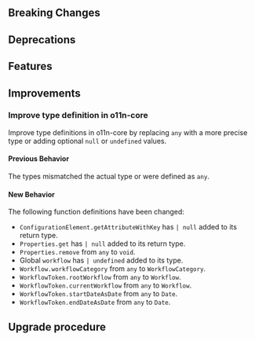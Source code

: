 [//]: # (VERSION_PLACEHOLDER DO NOT DELETE)
[//]: # (Used when working on a new release. Placed together with the Version.md)
[//]: # (Nothing here is optional. If a step must not be performed, it must be said so)
[//]: # (Do not fill the version, it will be done automatically)
[//]: # (Quick Intro to what is the focus of this release)

## Breaking Changes

[//]: # (### *Breaking Change*)
[//]: # (Describe the breaking change AND explain how to resolve it)
[//]: # (You can utilize internal links /e.g. link to the upgrade procedure, link to the improvement|deprecation that introduced this/)

## Deprecations

[//]: # (### *Deprecation*)
[//]: # (Explain what is deprecated and suggest alternatives)

[//]: # (Features -> New Functionality)

## Features

[//]: # (### *Feature Name*)
[//]: # (Describe the feature)
[//]: # (Optional But higlhy recommended Specify *NONE* if missing)
[//]: # (#### Relevant Documentation:)

[//]: # (Improvements -> Bugfixes/hotfixes or general improvements)

## Improvements

### Improve type definition in o11n-core

Improve type definitions in o11n-core by replacing `any` with a more precise type or adding optional `null` or `undefined` values.

#### Previous Behavior

The types mismatched the actual type or were defined as `any`.

#### New Behavior

The following function definitions have been changed:

- `ConfigurationElement.getAttributeWithKey` has `| null` added to its return type.
- `Properties.get` has `| null` added to its return type.
- `Properties.remove` from `any` to `void`.
- Global `workflow` has `| undefined` added to its type.
- `Workflow.workflowCategory` from `any` to `WorkflowCategory`.
- `WorkflowToken.rootWorkflow` from `any` to `Workflow`.
- `WorkflowToken.currentWorkflow` from `any` to `Workflow`.
- `WorkflowToken.startDateAsDate` from `any` to `Date`.
- `WorkflowToken.endDateAsDate` from `any` to `Date`.

[//]: # (### *Improvement Name* )
[//]: # (Talk ONLY regarding the improvement)
[//]: # (Optional But higlhy recommended)
[//]: # (#### Previous Behavior)
[//]: # (Explain how it used to behave, regarding to the change)
[//]: # (Optional But higlhy recommended)
[//]: # (#### New Behavior)
[//]: # (Explain how it behaves now, regarding to the change)
[//]: # (Optional But higlhy recommended Specify *NONE* if missing)
[//]: # (#### Relevant Documentation:)

## Upgrade procedure

[//]: # (Explain in details if something needs to be done)
